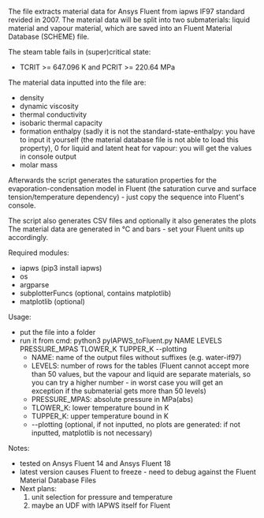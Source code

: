The file extracts material data for Ansys Fluent from iapws IF97 standard revided in 2007.
The material data will be split into two submaterials: liquid material and vapour material, which are saved into an Fluent Material Database (SCHEME) file.

The steam table fails in (super)critical state:
  - TCRIT       >= 647.096 K and PCRIT       >= 220.64 MPa
    
The material data inputted into the file are:
  - density
  - dynamic viscosity
  - thermal conductivity
  - isobaric thermal capacity
  - formation enthalpy (sadly it is not the standard-state-enthalpy: you have to input it yourself (the material database file is not able to load this property), 0 for liquid and latent heat for vapour: you will get the values in console output
  - molar mass

Afterwards the script generates the saturation properties for the evaporation-condensation model in Fluent (the saturation curve and surface tension/temperature dependency) - just copy the sequence into Fluent's console.


The script also generates CSV files and optionally it also generates the plots
The material data are generated in °C and bars - set your Fluent units up accordingly.

Required modules:
 - iapws (pip3 install iapws)
 - os
 - argparse
 - subplotterFuncs (optional, contains matplotlib)
 - matplotlib (optional)

Usage:
 - put the file into a folder
 - run it from cmd: python3 pyIAPWS_toFluent.py NAME LEVELS PRESSURE_MPAS TLOWER_K TUPPER_K --plotting
    - NAME: name of the output files without suffixes (e.g. water-if97)
    - LEVELS: number of rows for the tables (Fluent cannot accept more than 50 values, but the vapour and liquid are separate materials, so you can try a higher number - in worst case you will get an exception if the submaterial gets more than 50 levels)
    - PRESSURE_MPAS: absolute pressure in MPa(abs)
    - TLOWER_K: lower temperature bound in K
    - TUPPER_K: upper temperature bound in K
    -    --plotting (optional, if not inputted, no plots are generated: if not inputted, matplotlib is not necessary)


Notes:
 - tested on Ansys Fluent 14 and Ansys Fluent 18
 - latest version causes Fluent to freeze - need to debug against the Fluent Material Database Files
 - Next plans:
   1. unit selection for pressure and temperature
   2. maybe an UDF with IAPWS itself for Fluent
